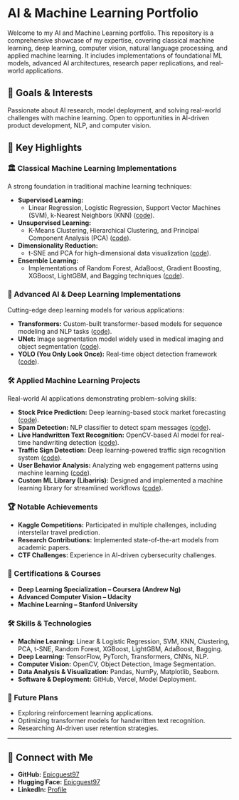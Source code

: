 # AI & Machine Learning Portfolio

Welcome to my AI and Machine Learning portfolio. This repository is a comprehensive showcase of my expertise, covering classical machine learning, deep learning, computer vision, natural language processing, and applied machine learning. It includes implementations of foundational ML models, advanced AI architectures, research paper replications, and real-world applications.



## 🎯 Goals & Interests
Passionate about AI research, model deployment, and solving real-world challenges with machine learning. Open to opportunities in AI-driven product development, NLP, and computer vision.



## 🔹 Key Highlights

### 🏛 Classical Machine Learning Implementations
A strong foundation in traditional machine learning techniques:
- **Supervised Learning:**
  - Linear Regression, Logistic Regression, Support Vector Machines (SVM), k-Nearest Neighbors (KNN) ([code](https://github.com/Epicguest97/AI/tree/main/Implementation/Classical_algos)).
- **Unsupervised Learning:**
  - K-Means Clustering, Hierarchical Clustering, and Principal Component Analysis (PCA) ([code](https://github.com/Epicguest97/AI/tree/main/Implementation/Classical_algos)).
- **Dimensionality Reduction:**
  - t-SNE and PCA for high-dimensional data visualization ([code](https://github.com/Epicguest97/AI/tree/main/Implementation/Classical_algos/dimensionality%20reduction)).
- **Ensemble Learning:**
  - Implementations of Random Forest, AdaBoost, Gradient Boosting, XGBoost, LightGBM, and Bagging techniques ([code](https://github.com/Epicguest97/AI/tree/main/Implementation/Ensemble%20models)).

### 🚀 Advanced AI & Deep Learning Implementations
Cutting-edge deep learning models for various applications:
- **Transformers:** Custom-built transformer-based models for sequence modeling and NLP tasks ([code](https://github.com/Epicguest97/AI/blob/main/Paper_implementation/10_transformers-from-scratch.ipynb)).
- **UNet:** Image segmentation model widely used in medical imaging and object segmentation ([code](https://github.com/Epicguest97/AI/blob/main/Paper_implementation/UNet%20In%20Action.ipynb)).
- **YOLO (You Only Look Once):** Real-time object detection framework ([code](https://github.com/Epicguest97/AI/blob/main/Paper_implementation/YOLO.ipynb)).

### 🛠 Applied Machine Learning Projects
Real-world AI applications demonstrating problem-solving skills:
- **Stock Price Prediction:** Deep learning-based stock market forecasting ([code](https://github.com/Epicguest97/AI/tree/main/Projects/Stock_price_predict)).
- **Spam Detection:** NLP classifier to detect spam messages ([code](https://github.com/Epicguest97/AI/tree/main/Projects/Spam_detection)).
- **Live Handwritten Text Recognition:** OpenCV-based AI model for real-time handwriting detection ([code](https://github.com/Epicguest97/AI/tree/main/Projects/live-handwritten)).
- **Traffic Sign Detection:** Deep learning-powered traffic sign recognition system ([code](https://github.com/Epicguest97/AI/tree/main/Projects/traffic_sign_detction)).
- **User Behavior Analysis:** Analyzing web engagement patterns using machine learning ([code](https://github.com/Epicguest97/AI/tree/main/Projects/undertanding_user_behaviour)).
- **Custom ML Library (Libariris):** Designed and implemented a machine learning library for streamlined workflows ([code](link_here)).

### 🏆 Notable Achievements
- **Kaggle Competitions:** Participated in multiple challenges, including interstellar travel prediction.
- **Research Contributions:** Implemented state-of-the-art models from academic papers.
- **CTF Challenges:** Experience in AI-driven cybersecurity challenges.

### 📜 Certifications & Courses
- **Deep Learning Specialization – Coursera (Andrew Ng)**
- **Advanced Computer Vision – Udacity**
- **Machine Learning – Stanford University**

### 🛠 Skills & Technologies
- **Machine Learning:** Linear & Logistic Regression, SVM, KNN, Clustering, PCA, t-SNE, Random Forest, XGBoost, LightGBM, AdaBoost, Bagging.
- **Deep Learning:** TensorFlow, PyTorch, Transformers, CNNs, NLP.
- **Computer Vision:** OpenCV, Object Detection, Image Segmentation.
- **Data Analysis & Visualization:** Pandas, NumPy, Matplotlib, Seaborn.
- **Software & Deployment:** GitHub, Vercel, Model Deployment.

### 🔮 Future Plans
- Exploring reinforcement learning applications.
- Optimizing transformer models for handwritten text recognition.
- Researching AI-driven user retention strategies.

---

## 🔗 Connect with Me
- **GitHub:** [Epicguest97](https://github.com/Epicguest97)
- **Hugging Face:** [Epicguest97](https://huggingface.co/Epicguest97)
- **LinkedIn:** [Profile](https://www.linkedin.com/in/mehul-kaushik-7b3984337/)

